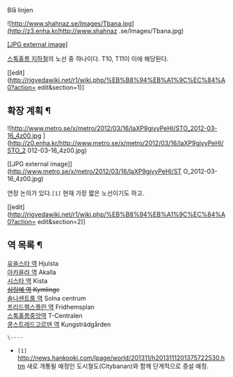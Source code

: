 Blå linjen

![http://www.shahnaz.se/Images/Tbana.jpg](http://z3.enha.kr/http://www.shahnaz
.se/Images/Tbana.jpg)

[[JPG external image]](http://www.shahnaz.se/Images/Tbana.jpg)

[스톡홀름 지하철](%EC%8A%A4%ED%86%A1%ED%99%80%EB%A6%84%20%EC%A7%80%ED%95%98%EC%B2%A0.md)의 노선 중 하나이다. T10, T11이 이에 해당된다.

[[edit](http://rigvedawiki.net/r1/wiki.php/%EB%B8%94%EB%A1%9C%EC%84%A0?action=
edit&section=1)]

## 확장 계획 ¶

![http://www.metro.se/x/metro/2012/03/16/laXP9gjvyPeHI/STO_2012-03-16_4z00.jpg
](http://z0.enha.kr/http://www.metro.se/x/metro/2012/03/16/laXP9gjvyPeHI/STO_2
012-03-16_4z00.jpg)

[[JPG external image]](http://www.metro.se/x/metro/2012/03/16/laXP9gjvyPeHI/ST
O_2012-03-16_4z00.jpg)

  
연장 논의가 있다.`[1]` 현재 가장 짧은 노선이기도 하고.

[[edit](http://rigvedawiki.net/r1/wiki.php/%EB%B8%94%EB%A1%9C%EC%84%A0?action=
edit&section=2)]

## 역 목록 ¶

[유을스타 역](%EC%9C%A0%EC%9D%84%EC%8A%A4%ED%83%80%20%EC%97%AD.md) Hjulsta  
[아카을라 역](%EC%95%84%EC%B9%B4%EC%9D%84%EB%9D%BC%20%EC%97%AD.md) Akalla  
[시스타 역](%EC%8B%9C%EC%8A%A4%ED%83%80%20%EC%97%AD.md) Kista  
<del>[심링예 역](%EC%8B%AC%EB%A7%81%EC%98%88%20%EC%97%AD.md) Kymlinge</del>  
[솔나센트룸 역](%EC%86%94%EB%82%98%EC%84%BC%ED%8A%B8%EB%A3%B8%20%EC%97%AD.md)
Solna centrum  
[프리드헴스플란 역](%ED%94%84%EB%A6%AC%EB%93%9C%ED%97%B4%EC%8A%A4%ED%94%8C%EB%9E%80%20%EC%97%AD.md) Fridhemsplan  
[스톡홀름중앙역](%EC%8A%A4%ED%86%A1%ED%99%80%EB%A6%84%20%EC%A4%91%EC%95%99%EC%97%AD.md)
T-Centralen  
[쿵스트레드고르덴 역](%EC%BF%B5%EC%8A%A4%ED%8A%B8%EB%A0%88%EB%93%9C%EA%B3%A0%EB%A5%B4%EB%8D%B4%20%EC%97%AD.md) Kungsträdgården

`\----`

  * `[1]` <http://news.hankooki.com/lpage/world/201311/h2013111201375722530.htm> 새로 개통될 예정인 도시철도(Citybanan)와 함께 단계적으로 증설 예정.

